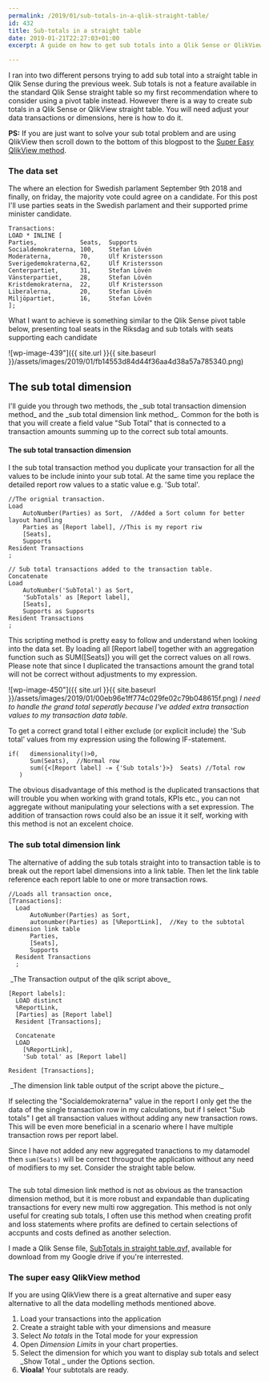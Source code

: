 ```yaml
---
permalink: /2019/01/sub-totals-in-a-qlik-straight-table/
id: 432
title: Sub-totals in a straight table
date: 2019-01-21T22:27:03+01:00
excerpt: A guide on how to get sub totals into a Qlik Sense or QlikView straight table. Including the super easy QlikView-method.

---
```

I ran into two different persons trying to add sub total into a straight table in Qlik Sense during the previous week. Sub totals is not a feature available in the standard Qlik Sense straight table so my first recommendation where to consider using a pivot table instead. However there is a way to create sub totals in a Qlik Sense or QlikView straight table. You will need adjust your data transactions or dimensions, here is how to do it.


**PS:** If you are just want to solve your sub total problem and are using QlikView then scroll down to the bottom of this blogpost to the <a href="#SuperEasyQlikViewMethod">Super Easy QlikView method</a>.

### The data set

The where an election for Swedish parlament September 9th 2018 and finally, on friday, the majority vote could agree on a candidate. For this post I'll use parties seats in the Swedish parlament and their  supported prime minister candidate. 


```
Transactions:
LOAD * INLINE [
Parties,            Seats,  Supports
Socialdemokraterna, 100,    Stefan Lövén
Moderaterna,        70,     Ulf Kristersson
Sverigedemokraterna,62,     Ulf Kristersson
Centerpartiet,      31,     Stefan Lövén
Vänsterpartiet,     28,     Stefan Lövén
Kristdemokraterna,  22,     Ulf Kristersson
Liberalerna,        20,     Stefan Lövén
Miljöpartiet,       16,     Stefan Lövén
];
```

What I want to achieve is something similar to the Qlik Sense pivot table below, presenting toal seats in the Riksdag and sub totals with seats supporting each candidate 

![wp-image-439"]({{ site.url }}{{ site.baseurl }}/assets/images/2019/01/fb14553d84d44f36aa4d38a57a785340.png)

## The sub total dimension


<!-- wp:paragraph -->
<p>I'll guide you through two methods, the _sub total transaction dimension method_ and the _sub total dimension link method_. Common for the both is that you will create a field value "Sub Total" that is connected to a transaction amounts summing up to the correct sub total amounts.</p>
<!-- /wp:paragraph -->

<!-- wp:heading {"level":4} -->
<h4>The sub total transaction dimension</h4>
<!-- /wp:heading -->

<!-- wp:paragraph -->
<p>I the sub total transaction method you duplicate your transaction for all the values to be include ininto your sub total. At the same time you replace  the detailed report row values to a static value e.g. 'Sub total'.</p>
<!-- /wp:paragraph -->

```
//The orignial transaction. 
Load 
	AutoNumber(Parties) as Sort,  //Added a Sort column for better layout handling
	Parties as [Report label], //This is my report riw
	[Seats],
	Supports
Resident Transactions
;

// Sub total transactions added to the transaction table.
Concatenate 
Load 
	AutoNumber('SubTotal') as Sort,
	'SubTotals' as [Report label],
	[Seats],
	Supports as Supports
Resident Transactions
;
```


This scripting method is pretty easy to follow and understand when looking into the data set. By loading all [Report label] together with an aggregation function such as SUM([Seats]) you will get the correct values on all rows. Please note that since I duplicated the transactions amount the grand total will not be correct without adjustments to my expression. 


![wp-image-450"]({{ site.url }}{{ site.baseurl }}/assets/images/2019/01/00eb96e1ff774c029fe02c79b048615f.png)
_I need to handle the grand total seperatly because I've added extra transaction values to my transaction data table._


<!-- wp:paragraph -->
<p>To get a correct grand total I either exclude (or explicit include) the 'Sub total' values from my expression using the following IF-statement. </p>
<!-- /wp:paragraph -->

```
if(   dimensionality()>0,
      Sum(Seats),  //Normal row
      sum({<[Report label] -= {'Sub totals'}>}  Seats) //Total row
   )
```

<!-- wp:paragraph -->
<p>The obvious disadvantage of this method is the duplicated transactions that will trouble you when working with grand totals, KPIs etc., you can not aggregate without manipulating your selections with a set expression. The addition of transaction rows could also be an issue it it self, working with this method is not an excelent choice.  </p>
<!-- /wp:paragraph -->

<!-- wp:heading {"level":3} -->
<h3>The sub total dimension link</h3>
<!-- /wp:heading -->

<!-- wp:paragraph -->
<p>The alternative of adding the sub totals straight into to transaction table is to break out the report label dimensions into a link table. Then let the link table reference each report lable to one or more transaction rows.</p>
<!-- /wp:paragraph -->

```
//Loads all transaction once,
[Transactions]:
  Load 
      AutoNumber(Parties) as Sort,
      autonumber(Parties) as [%ReportLink],  //Key to the subtotal dimension link table
      Parties,
      [Seats],
      Supports
  Resident Transactions
  ;
```

<!-- wp:image {"id":468} -->
<img src="{{ site.url }}{{ site.baseurl }}/assets/images/2019/01/image-1.png" alt="" class="wp-image-468"/>
_The Transaction output of the qlik script above_

```
[Report labels]:
  LOAD distinct
  %ReportLink,
  [Parties] as [Report label]
  Resident [Transactions];
  
  Concatenate
  LOAD 
  	[%ReportLink],
	'Sub total' as [Report label]

Resident [Transactions];
```

<img src="{{ site.url }}{{ site.baseurl }}/2019/01/image-2.png" alt="" class="wp-image-469"/>
_The dimension link table output of the script above the picture._
<!-- /wp:image -->

<!-- wp:paragraph -->
<p>If selecting the "Socialdemokraterna" value in the report I only get the the data of the single transaction row in my calculations, but if I select "Sub totals" I get all transaction values without adding any new transaction rows.  This will be even more beneficial in a scenario where I have multiple transaction rows per report label. </p>
<!-- /wp:paragraph -->

<!-- wp:paragraph -->
<p>Since I have not added any new aggregated tranactions to my datamodel then <code>sum(Seats)</code> will be correct througout the application without any need of modifiers to my set. Consider the straight table below. </p>
<!-- /wp:paragraph -->

<!-- wp:image {"id":472} -->
<img src="{{ site.url }}{{ site.baseurl }}/assets/images/2019/01/image-3.png" alt="" class="wp-image-472"/>
<!-- /wp:image -->

<!-- wp:paragraph -->
<p>The sub total dimesion link method is not as obvious as the transaction dimension method, but it is more robust and  expandable than duplicating transactions for every new multi row aggregation. This method is not only useful for creating sub totals, I often use this method when creating profit and loss statements where profits are defined to certain selections of accpunts and costs defined as another selection.</p>
<!-- /wp:paragraph -->

<!-- wp:paragraph -->
<p>I made a Qlik Sense file, <a href="https://drive.google.com/open?id=1r_5hs9AbWWzVqEyG5jcDjaBG2MeCE_Gr"> SubTotals in straight table.qvf,</a>  available for download from my Google drive if you're interrested.</p>
<!-- /wp:paragraph -->

<!-- wp:heading {"level":3} -->
<h3 id="SuperEasyQlikViewMethod">The super easy QlikView method </h3>
<!-- /wp:heading -->

<!-- wp:paragraph -->
<p>If you are using QlikView there is a great alternative and super easy alternative to all the data modelling methods mentioned above.</p>
<!-- /wp:paragraph -->

1. Load your transactions into the application
2. Create a straight table with your dimensions and measure
2. Select _No totals_ in the Total mode for your expression
2. Open _Dimension Limits_ in your chart properties.
2. Select the dimension for which you want to display sub totals and select _Show Total _ under the Options section.
2. **Vioala!** Your subtotals are ready.

<img src="{{ site.url }}{{ site.baseurl }}/assets/images/2019/01/image-4.png" alt="" class="wp-image-479"/>